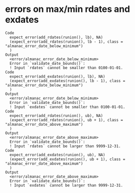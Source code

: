 # errors on max/min rdates and exdates

    Code
      expect_error(add_rdates(runion(), lb), NA)
      (expect_error(add_rdates(runion(), lb - 1), class = "almanac_error_date_below_minimum")
      )
    Output
      <error/almanac_error_date_below_minimum>
      Error in `validate_date_bounds()`:
      ! Input `rdates` cannot be smaller than 0100-01-01.
    Code
      expect_error(add_exdates(runion(), lb), NA)
      (expect_error(add_exdates(runion(), lb - 1), class = "almanac_error_date_below_minimum")
      )
    Output
      <error/almanac_error_date_below_minimum>
      Error in `validate_date_bounds()`:
      ! Input `exdates` cannot be smaller than 0100-01-01.
    Code
      expect_error(add_rdates(runion(), ub), NA)
      (expect_error(add_rdates(runion(), ub + 1), class = "almanac_error_date_above_maximum")
      )
    Output
      <error/almanac_error_date_above_maximum>
      Error in `validate_date_bounds()`:
      ! Input `rdates` cannot be larger than 9999-12-31.
    Code
      expect_error(add_exdates(runion(), ub), NA)
      (expect_error(add_exdates(runion(), ub + 1), class = "almanac_error_date_above_maximum")
      )
    Output
      <error/almanac_error_date_above_maximum>
      Error in `validate_date_bounds()`:
      ! Input `exdates` cannot be larger than 9999-12-31.


